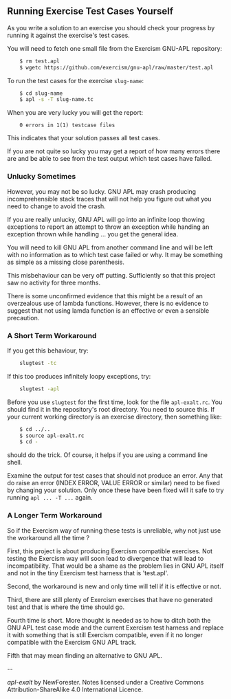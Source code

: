<!-- apl-exalt by NewForester:  Exercism-style exercises in APL and a test case generator in Python 3 -->

## Running Exercise Test Cases Yourself

As you write a solution to an exercise you should check your progress by running it against the exercise's test cases.

You will need to fetch one small file from the Exercism GNU-APL repository:

```bash
    $ rm test.apl
    $ wgetc https://github.com/exercism/gnu-apl/raw/master/test.apl
```

To run the test cases for the exercise `slug-name`:

```bash
    $ cd slug-name
    $ apl -s -T slug-name.tc
```

When you are very lucky you will get the report:

```code
    0 errors in 1(1) testcase files
```

This indicates that your solution passes all test cases.

If you are not quite so lucky you may get a report of how many errors there are and
be able to see from the test output which test cases have failed.

### Unlucky Sometimes

However, you may not be so lucky.  GNU APL may crash producing incomprehensible stack traces that
will not help you figure out what you need to change to avoid the crash.

If you are really unlucky, GNU APL will go into an infinite loop thowing exceptions to report an attempt
to throw an exception while handing an exception thrown while handling ... you get the general idea.

You will need to kill GNU APL from another command line and will be left with no information as to which
test case failed or why.  It may be something as simple as a missing close parenthesis.

This misbehaviour can be very off putting.
Sufficiently so that this project saw no activity for three months.

There is some unconfirmed evidence that this might be a result of an overzealous use of lambda functions.
However, there is no evidence to suggest that not using lamda function is an effective or even a sensible precaution.

### A Short Term Workaround

If you get this behaviour, try:

```bash
    slugtest -tc
```

If this too produces infinitely loopy exceptions, try:

```bash
    slugtest -apl
```

Before you use `slugtest` for the first time, look for the file `apl-exalt.rc`.
You should find it in the repository's root directory.
You need to source this.
If your current working directory is an exercise directory, then something like:

```bash
    $ cd ../..
    $ source apl-exalt.rc
    $ cd -
```

should do the trick.
Of course, it helps if you are using a command line shell.

Examine the output for test cases that should not produce an error.
Any that do raise an error  (INDEX ERROR, VALUE ERROR or similar) need to be fixed by changing your solution.
Only once these have been fixed will it safe to try running `apl ... -T ...` again.

### A Longer Term Workaround

So if the Exercism way of running these tests is unreliable, why not just use the workaround all the time ?

First, this project is about producing Exercism compatible exercises.
Not testing the Exercism way will soon lead to divergence that will lead to incompatibility.
That would be a shame as the problem lies in GNU APL itself and not in the tiny Exercism test harness that is 'test.apl'.

Second, the workaround is new and only time will tell if it is effective or not.

Third, there are still plenty of Exercism exercises that have no generated test and that is where the time should go.

Fourth time is short.  More thought is needed as to how to ditch both the GNU APL test case mode and the current Exercism test harness
and replace it with something that is still Exercism compatible, even if it no longer compatible with the Exercism GNU APL track.

Fifth that may mean finding an alternative to GNU APL.

--

*apl-exalt* by NewForester.
Notes licensed under a Creative Commons Attribution-ShareAlike 4.0 International Licence.

<!-- EOF -->

